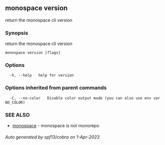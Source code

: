 ## monospace version

return the monospace cli version

### Synopsis

return the monospace cli version

```
monospace version [flags]
```

### Options

```
  -h, --help   help for version
```

### Options inherited from parent commands

```
  -C, --no-color   Disable color output mode (you can also use env var NO_COLOR)
```

### SEE ALSO

* [monospace](monospace.md)	 - monospace is not monorepo

###### Auto generated by spf13/cobra on 1-Apr-2023
